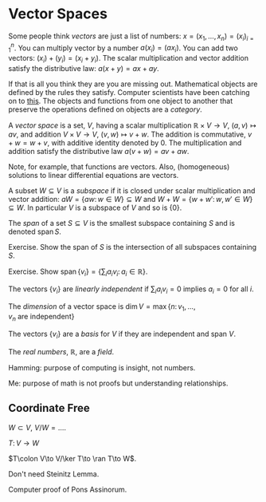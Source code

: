 # Vector Spaces

Some people think _vectors_ are just a list of numbers:
$x = (x_1, \ldots, x_n) = (x_i)_{i=1}^n$.
You can multiply vector by a number $a(x_i) = (ax_i)$.
You can add two vectors: $(x_i) + (y_i) = (x_i + y_i)$.
The scalar multiplication and vector addition satisfy the distributive law:
$a(x + y) = ax + ay$.

If that is all you think they are you are missing out.  Mathematical
objects are defined by the rules they satisfy.  Computer scientists have
been catching on to [this](http://www.stepanovpapers.com/DeSt98.pdf). The
objects and functions from one object to another that preserve the
operations defined on objects are a _category_.

A _vector space_ is a set, $V$, having a scalar multiplication
$\mathbb{R}\times V\to V$, $(a,v)\mapsto av$, and addition
$V\times V\to V$, $(v,w)\mapsto v + w$. The addition is commutative,
$v + w = w + v$, with additive identity denoted by $0$.
The multiplication and addition satisfy the distributive law
$a(v + w) = av + aw$.

Note, for example, that functions are vectors.  Also, (homogeneous)
solutions to linear differential equations are vectors.


A subset $W\subseteq V$ is a _subspace_ if it is closed under
scalar multiplication and vector addition:
$aW = \{aw\colon w\in W\}\subseteq W$ and
$W + W = \{w + w'\colon w,w'\in W\}\subseteq W$.
In particular $V$ is a subspace of $V$ and so is $\{0\}$.

The _span_ of a set $S\subseteq V$ is the smallest subspace
containing $S$ and is denoted $\text{span}\,S$.

Exercise. Show the span of $S$ is the intersection of
all subspaces containing $S$.

Exercise. Show $\text{span}\,\{v_i\}
= \{\sum_i a_iv_i\colon a_i\in\mathbb{R}\}$.

The vectors $\{v_i\}$ are _linearly independent_ 
if $\sum_i a_i v_i = 0$ implies $a_i = 0$ for all $i$.

The _dimension_ of a vector space is $\text{dim}\,V
=\max\{n\colon v_1,\ldots,v_n\mathrm{\ are\ independent}\}$

The vectors $\{v_i\}$ are a _basis_ for $V$ if they are
independent and span $V$.


The _real numbers_, $\mathbb{R}$, are a _field_.


Hamming: purpose of computing is insight, not numbers.

Me: purpose of math is not proofs but understanding relationships.

## Coordinate Free

$W\subset V$, $V/W = ...$.

$T\colon V\to W$

$T\colon V\to V/\ker T\to \ran T\to W$.

Don't need Steinitz Lemma.

Computer proof of Pons Assinorum.
